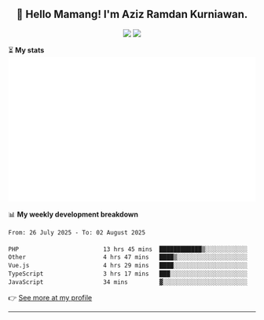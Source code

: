 <h2 align="center">👋 Hello Mamang! I'm Aziz Ramdan Kurniawan.</h2>  
<p align="center">
  <img src="https://komarev.com/ghpvc/?username=azizramdan">
  <img src="https://wakatime.com/badge/user/90056fa0-4c31-4eca-954e-2a3ac05896f9.svg">
</p>
    
⏳ **My stats**  
![](https://raw.githubusercontent.com/azizramdan/github-stats/master/generated/overview.svg#gh-dark-mode-only)

📊 **My weekly development breakdown**
<!--START_SECTION:waka-->

```txt
From: 26 July 2025 - To: 02 August 2025

PHP                        13 hrs 45 mins  ████████████▒░░░░░░░░░░░░   49.13 %
Other                      4 hrs 47 mins   ████▒░░░░░░░░░░░░░░░░░░░░   17.09 %
Vue.js                     4 hrs 29 mins   ████░░░░░░░░░░░░░░░░░░░░░   16.05 %
TypeScript                 3 hrs 17 mins   ███░░░░░░░░░░░░░░░░░░░░░░   11.73 %
JavaScript                 34 mins         ▓░░░░░░░░░░░░░░░░░░░░░░░░   02.05 %
```

<!--END_SECTION:waka-->
👉 [See more at my profile](https://wakatime.com/@azizramdan)
***
